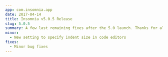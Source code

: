 ```yaml
---
app: com.insomnia.app
date: 2017-04-14
title: Insomnia v5.0.5 Release
slug: 5.0.5
summary: A few last remaining fixes after the 5.0 launch. Thanks for all the feedback!
minor: 
  - New setting to specify indent size in code editors
fixes:
  - Minor bug fixes
---
```


